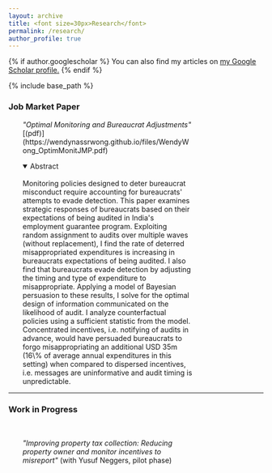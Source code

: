 ```yaml
---
layout: archive
title: <font size=30px>Research</font>
permalink: /research/
author_profile: true
---
```


{% if author.googlescholar %}
  You can also find my articles on <u><a href="{{author.googlescholar}}">my Google Scholar profile</a>.</u>
{% endif %}

{% include base_path %}

### Job Market Paper
<div style="margin-left: 2em; margin-right: 10em;">
<p>
<i>"Optimal Monitoring and Bureaucrat Adjustments"</i>  [(pdf)](https://wendynassrwong.github.io/files/WendyWong_OptimMonitJMP.pdf)
<details open>
<summary>Abstract</summary>
<br>
Monitoring policies designed to deter bureaucrat misconduct require accounting for bureaucrats' attempts to evade detection. This paper examines strategic responses of bureaucrats based on their expectations of being audited in India's employment guarantee program. Exploiting random assignment to audits over multiple waves (without replacement), I find the rate of deterred misappropriated expenditures is increasing in bureaucrats  expectations of being audited. I also find that bureaucrats evade detection by adjusting the timing and type of expenditure to misappropriate. Applying a model of Bayesian persuasion to these results, I solve for the optimal design of information communicated on the likelihood of audit. I analyze counterfactual policies using a sufficient statistic from the model. Concentrated incentives, i.e. notifying of audits in advance, would have persuaded bureaucrats to forgo misappropriating an additional USD 35m (16\% of average annual expenditures in this setting) when compared to dispersed incentives, i.e. messages are uninformative and audit timing is unpredictable.
</details>
</p>
</div>
<hr>

### Work in Progress
<br>
<div style="margin-left: 2em; margin-right: 10em;">

<i>"Improving property tax collection: Reducing property owner and monitor incentives to misreport" </i> 
(with Yusuf Neggers, pilot phase)

</div>



